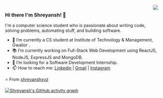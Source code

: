 <img align='right' src="https://github-readme-stats.vercel.app/api?username=shreyanshxyz&show_icons=true&theme=dracula">

### Hi there I'm Shreyansh! :lemon:

I'm a computer science student who is passionate about writing code, solving problems, automating stuff, and building software.

- 🔭 I’m currently a CS student at Institute of Technology & Management, Gwalior  .
- 📚 I’m currently working on Full-Stack Web Development using ReactJS, NodeJS, ExpressJS and MongoDB.
- 👯 I’m looking for a Software Development Internship. 
- 📫 How to reach me: [Linkedin](https://www.linkedin.com/in/hazemessamsaleh) | [Gmail](mailto:shreyanshbhadoria@gmail.com) | [Instagram](https://www.instagram.com/shreyanshxyz/)

⭐️ From [shreyanshxyz](https://github.com/shreyanshxyz)

[![Shreyansh's GitHub activity graph](https://activity-graph.herokuapp.com/graph?username=shreyanshxyz&theme=xcode)](https://git.io/shreyanshxyz)
